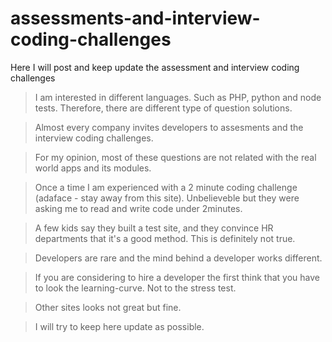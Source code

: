 # assessments-and-interview-coding-challenges
Here I will post and keep update the assessment and interview coding challenges

> I am interested in different languages. Such as PHP, python and node tests. Therefore, there are different type of question solutions.


> Almost every company invites developers to assesments and the interview coding challenges. 

> For my opinion, most of these questions are not related with the real world apps and its modules.

> Once a time I am experienced with a 2 minute coding challenge (adaface - stay away from this site). Unbelieveble but they were asking me to read and write code under 2minutes.

> A few kids say they built a test site, and they convince HR departments that it's a good method. This is definitely not true.

> Developers are rare and the mind behind a developer works different. 

> If you are considering to hire a developer the first think that you have to look the learning-curve. Not to the stress test. 

> Other sites looks not great but fine.

> I will try to keep here update as possible. 
